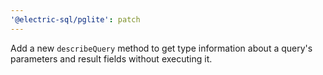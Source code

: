 ```yaml
---
'@electric-sql/pglite': patch
---
```


Add a new `describeQuery` method to get type information about a query's parameters and result fields without executing it.
